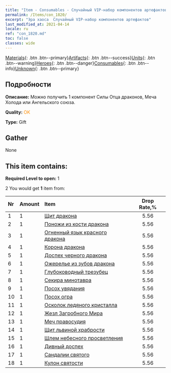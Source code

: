 ```yaml
---
title: "Item - Consumables - Случайный VIP-набор компонентов артефактов"
permalink: /Items/con_1820/
excerpt: "Эра хаоса  Случайный VIP-набор компонентов артефактов"
last_modified_at: 2021-04-14
locale: ru
ref: "con_1820.md"
toc: false
classes: wide
---
```

 [Materials](/ru/Items/){: .btn .btn--primary}[Artifacts](/ru/Items/Artifacts/){: .btn .btn--success}[Units](/ru/Items/Units/){: .btn .btn--warning}[Heroes](/ru/Items/Heroes/){: .btn .btn--danger}[Consumables](/ru/Items/Consumables/){: .btn .btn--info}[Unknown](/ru/Items/Unknown/){: .btn .btn--primary}

## Подробности
 **Описание:** Можно получить 1 компонент Силы Отца драконов, Меча Холода или Ангельского союза.

 **Quality:** <span style="color: #FF8C00">OK</span>

 **Type:** Gift

## Gather

  None

## This item contains:

 **Required Level to open:** 1

 2 You would get **1** item  from:

  | Nr | Amount |     Item    | Drop Rate,% |
  |:---|:-------|:------------|:---------:|
  | 1 | 1 | [Щит дракона](/ru/Items/art_144/) | 5.56 | 
  | 2 | 1 | [Поножи из кости дракона](/ru/Items/art_145/) | 5.56 | 
  | 3 | 1 | [Огненный язык красного дракона](/ru/Items/art_146/) | 5.56 | 
  | 4 | 1 | [Корона дракона](/ru/Items/art_147/) | 5.56 | 
  | 5 | 1 | [Доспех черного дракона](/ru/Items/art_148/) | 5.56 | 
  | 6 | 1 | [Ожерелье из зубов дракона](/ru/Items/art_149/) | 5.56 | 
  | 7 | 1 | [Глубоководный трезубец](/ru/Items/art_160/) | 5.56 | 
  | 8 | 1 | [Секира минотавра](/ru/Items/art_161/) | 5.56 | 
  | 9 | 1 | [Посох увядания](/ru/Items/art_162/) | 5.56 | 
  | 10 | 1 | [Посох огра](/ru/Items/art_163/) | 5.56 | 
  | 11 | 1 | [Осколок ледяного кристалла](/ru/Items/art_164/) | 5.56 | 
  | 12 | 1 | [Жезл Загробного Мира](/ru/Items/art_165/) | 5.56 | 
  | 13 | 1 | [Меч правосудия](/ru/Items/art_150/) | 5.56 | 
  | 14 | 1 | [Щит львиной храбрости](/ru/Items/art_151/) | 5.56 | 
  | 15 | 1 | [Шлем небесного просветления](/ru/Items/art_152/) | 5.56 | 
  | 16 | 1 | [Дивный доспех](/ru/Items/art_153/) | 5.56 | 
  | 17 | 1 | [Сандалии святого](/ru/Items/art_154/) | 5.56 | 
  | 18 | 1 | [Кулон святости](/ru/Items/art_155/) | 5.56 | 
